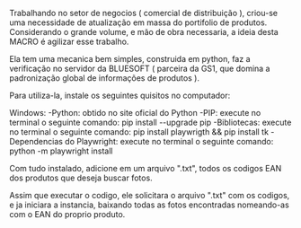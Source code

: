 Trabalhando no setor de negocios ( comercial de distribuição ), criou-se uma necessidade de atualização em massa do portifolio de produtos. Considerando o grande volume, e mão de obra necessaria, a ideia desta MACRO é agilizar esse trabalho.

Ela tem uma mecanica bem simples, construida em python, faz a verificação no servidor da BLUESOFT ( parceira da GS1, que domina a padronização global de informações de produtos ).

Para utiliza-la, instale os seguintes quisitos no computador:

Windows:
-Python: obtido no site oficial do Python
-PIP: execute no terminal o seguinte comando: pip install --upgrade pip
-Bibliotecas: execute no terminal o seguinte comando: pip install playwrigth && pip install tk
-Dependencias do Playwright: execute no terminal o seguinte comando: python -m playwright install

Com tudo instalado, adicione em um arquivo ".txt", todos os codigos EAN dos produtos que deseja buscar fotos.

Assim que executar o codigo, ele solicitara o arquivo ".txt" com os codigos, e ja iniciara a instancia, baixando todas as fotos encontradas nomeando-as com o EAN do proprio produto.
